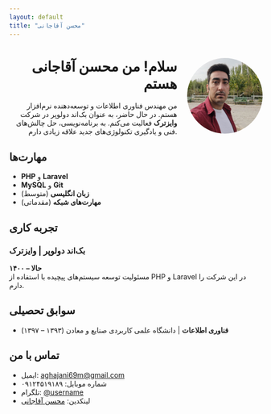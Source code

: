 ```yaml
---
layout: default
title: "محسن آقاجانی"
---
```


<div style="text-align: right;">
    <img src="assets/profile-pic.jpg" alt="محسن آقاجانی" style="width: 150px; height: 150px; border-radius: 50%; float: right; margin-left: 20px;"/>
    <h1>سلام! من محسن آقاجانی هستم</h1>
    <p>من مهندس فناوری اطلاعات و توسعه‌دهنده نرم‌افزار هستم. در حال حاضر، به عنوان بک‌اند دولوپر در شرکت <strong>وایزترک</strong> فعالیت می‌کنم. به برنامه‌نویسی، حل چالش‌های فنی و یادگیری تکنولوژی‌های جدید علاقه زیادی دارم.</p>
</div>

## مهارت‌ها
- **PHP** و **Laravel**
- **MySQL** و **Git**
- **زبان انگلیسی** (متوسط)
- **مهارت‌های شبکه** (مقدماتی)

## تجربه کاری
### بک‌اند دولوپر | وایزترک
**۱۴۰۰ – حالا**  
مسئولیت توسعه سیستم‌های پیچیده با استفاده از PHP و Laravel در این شرکت را دارم.

## سوابق تحصیلی
- **فناوری اطلاعات** | دانشگاه علمی کاربردی صنایع و معادن (۱۳۹۳ – ۱۳۹۷)

## تماس با من
- ایمیل: [aghajani69m@gmail.com](mailto:aghajani69m@gmail.com)
- شماره موبایل: ۰۹۱۲۴۵۱۹۱۸۹
- تلگرام: [@username](https://t.me/Aghajani69M)
- لینکدین: [محسن آقاجانی](https://www.linkedin.com/in/aghajani69m)
